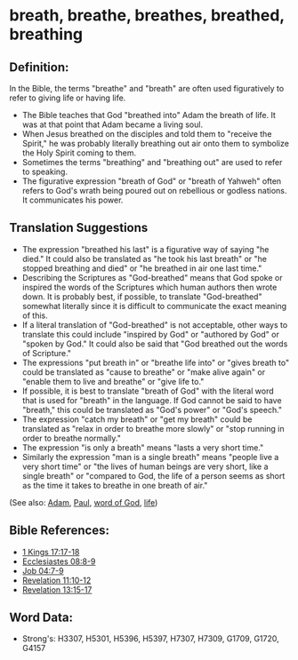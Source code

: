 # breath, breathe, breathes, breathed, breathing #

## Definition: ##

In the Bible, the terms "breathe" and "breath" are often used figuratively to refer to giving life or having life. 

* The Bible teaches that God "breathed into" Adam the breath of life. It was at that point that Adam became a living soul.
* When Jesus breathed on the disciples and told them to "receive the Spirit," he was probably literally breathing out air onto them to symbolize the Holy Spirit coming to them.
* Sometimes the terms "breathing" and "breathing out" are used to refer to speaking.
* The figurative expression "breath of God" or "breath of Yahweh" often refers to God's wrath being poured out on rebellious or godless nations. It communicates his power.

## Translation Suggestions ##

* The expression "breathed his last" is a figurative way of saying "he died." It could also be translated as "he took his last breath" or "he stopped breathing and died" or "he breathed in air one last time."
* Describing the Scriptures as "God-breathed" means that God spoke or inspired the words of the Scriptures which human authors then wrote down. It is probably best, if possible, to translate "God-breathed" somewhat literally since it is difficult to communicate the exact meaning of this.
* If a literal translation of "God-breathed" is not acceptable, other ways to translate this could include "inspired by God" or "authored by God" or "spoken by God." It could also be said that "God breathed out the words of Scripture."
* The expressions "put breath in" or "breathe life into" or "gives breath to" could be translated as "cause to breathe" or "make alive again" or "enable them to live and breathe" or "give life to."
* If possible, it is best to translate "breath of God" with the literal word that is used for "breath" in the language. If God cannot be said to have "breath," this could be translated as "God's power" or "God's speech."
* The expression "catch my breath" or "get my breath" could be translated as "relax in order to breathe more slowly" or "stop running in order to breathe normally."
* The expression "is only a breath" means "lasts a very short time."
* Similarly the expression "man is a single breath" means "people live a very short time" or "the lives of human beings are very short, like a single breath" or "compared to God, the life of a person seems as short as the time it takes to breathe in one breath of air."

(See also: [Adam](../names/adam.md), [Paul](../names/paul.md), [word of God](../kt/wordofgod.md), [life](../kt/life.md))

## Bible References: ##

* [1 Kings 17:17-18](rc://en/tn/help/1ki/17/17)
* [Ecclesiastes 08:8-9](rc://en/tn/help/ecc/08/08)
* [Job 04:7-9](rc://en/tn/help/job/04/07)
* [Revelation 11:10-12](rc://en/tn/help/rev/11/10)
* [Revelation 13:15-17](rc://en/tn/help/rev/13/15)

## Word Data: ##

* Strong's: H3307, H5301, H5396, H5397, H7307, H7309, G1709, G1720, G4157
